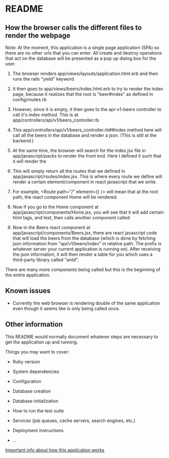 # README

## How the browser calls the different files to render the webpage

Note: At the moment, this application is a single page application (SPA) so there are no other urls that you can enter. All create and destroy operations that act on the database
will be presented as a pop up dialog box for the user.

1. The browser renders app/views/layouts/application.html.erb and then runs the rails "yield" keyword


2. It then goes to app/views/beers/index.html.erb to try to render the index page, because it realizes that the root is "beer#index" as defined in config/routes.rb


3. However, since it is empty, it then goes to the api-v1-beers controller to call it's index method. This is at app/controllers/api/v1/beers_controller.rb


4. This app/controllers/api/v1/beers_controller.rb##index method here will call all the beers in the database and render a json. (This is still at the backend.)


5. At the same time, the browser will search for the index.jsx file in app/javascript/packs to render the front end. Here I defined it such that it will render the <App />


6. This <App /> will simply return all the routes that we defined in app/javascript/routes/index.jsx. This is where every route we define will render a certain element/component in
react javascript that we write.


7. For example, <Route path="/" element={<Home/>} /> will mean that at the root path, the react component Home will be rendered.


8. Now if you go to the Home component at app/javascript/components/Home.jsx, you will see that it will add certain html tags, and text, then calls another component called <Beers />


9. Now in the Beers react component at app/javascript/components/Beers.jsx, there are react javascript code that will 
load the beers from the database (which is done by fetching json information from "api/v1/beers/index" in relative 
path. The prefix is whatever server your current application is running on). After receiving the json information, it 
will then render a table for you which uses a third-party library called "antd".

There are many more components being called but this is the beginning of the entire application.


## Known issues
* Currently the web browser is rendering double of the same application even though it seems like <App /> is only
being called once.


## Other information
This README would normally document whatever steps are necessary to get the
application up and running.

Things you may want to cover:

* Ruby version

* System dependencies

* Configuration

* Database creation

* Database initialization

* How to run the test suite

* Services (job queues, cache servers, search engines, etc.)

* Deployment instructions

* ...

[Important info about how this application works](#how-the-browser-calls-the-different-files-to-render-the-webpage)
